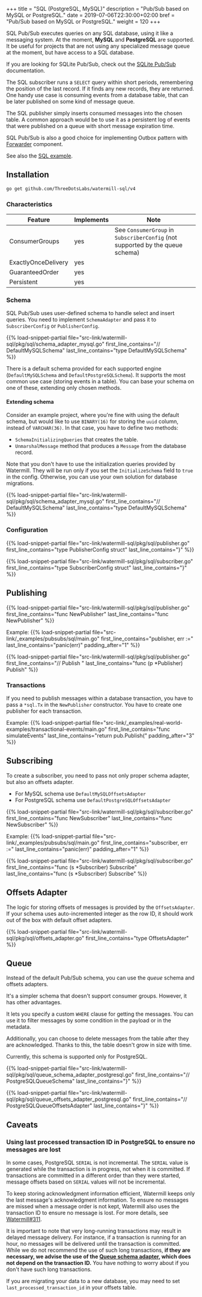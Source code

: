 +++
title = "SQL (PostgreSQL, MySQL)"
description = "Pub/Sub based on MySQL or PostgreSQL."
date = 2019-07-06T22:30:00+02:00
bref = "Pub/Sub based on MySQL or PostgreSQL."
weight = 120
+++

SQL Pub/Sub executes queries on any SQL database, using it like a messaging system. At the moment, **MySQL** and **PostgreSQL** are supported.
It be useful for projects that are not using any specialized message queue at the moment, but have access to a SQL database.

If you are looking for SQLite Pub/Sub, check out the [SQLite Pub/Sub](/pubsubs/sqlite/) documentation.

The SQL subscriber runs a `SELECT` query within short periods, remembering the position of the last record. If it finds
any new records, they are returned. One handy use case is consuming events from a database table, that can be later published
on some kind of message queue.

The SQL publisher simply inserts consumed messages into the chosen table. A common approach would be to use it as a persistent
log of events that were published on a queue with short message expiration time.

SQL Pub/Sub is also a good choice for implementing Outbox pattern with [Forwarder](/docs/forwarder/) component.

See also the [SQL example](https://github.com/ThreeDotsLabs/watermill/tree/master/_examples/pubsubs/sql).

## Installation

```bash
go get github.com/ThreeDotsLabs/watermill-sql/v4
```

### Characteristics

| Feature             | Implements | Note                                                                          |
|---------------------|------------|-------------------------------------------------------------------------------|
| ConsumerGroups      | yes        | See `ConsumerGroup` in `SubscriberConfig` (not supported by the queue schema) |
| ExactlyOnceDelivery | yes        |
| GuaranteedOrder     | yes        |                                                                               |
| Persistent          | yes        |                                                                               |

### Schema

SQL Pub/Sub uses user-defined schema to handle select and insert queries. You need to implement `SchemaAdapter` and pass
it to `SubscriberConfig` or `PublisherConfig`.

{{% load-snippet-partial file="src-link/watermill-sql/pkg/sql/schema_adapter_mysql.go" first_line_contains="// DefaultMySQLSchema" last_line_contains="type DefaultMySQLSchema" %}}

There is a default schema provided for each supported engine (`DefaultMySQLSchema` and `DefaultPostgreSQLSchema`).
It supports the most common use case (storing events in a table). You can base your schema on one of these, extending only chosen methods.

#### Extending schema

Consider an example project, where you're fine with using the default schema, but would like to use `BINARY(16)` for storing
the `uuid` column, instead of `VARCHAR(36)`. In that case, you have to define two methods:

* `SchemaInitializingQueries` that creates the table.
* `UnmarshalMessage` method that produces a `Message` from the database record.

Note that you don't have to use the initialization queries provided by Watermill. They will be run only if you set the
`InitializeSchema` field to `true` in the config. Otherwise, you can use your own solution for database migrations.

{{% load-snippet-partial file="src-link/watermill-sql/pkg/sql/schema_adapter_mysql.go" first_line_contains="// DefaultMySQLSchema" last_line_contains="type DefaultMySQLSchema" %}}

### Configuration

{{% load-snippet-partial file="src-link/watermill-sql/pkg/sql/publisher.go" first_line_contains="type PublisherConfig struct" last_line_contains="}" %}}

{{% load-snippet-partial file="src-link/watermill-sql/pkg/sql/subscriber.go" first_line_contains="type SubscriberConfig struct" last_line_contains="}" %}}

## Publishing

{{% load-snippet-partial file="src-link/watermill-sql/pkg/sql/publisher.go" first_line_contains="func NewPublisher" last_line_contains="func NewPublisher" %}}

Example:
{{% load-snippet-partial file="src-link/_examples/pubsubs/sql/main.go" first_line_contains="publisher, err :=" last_line_contains="panic(err)" padding_after="1" %}}

{{% load-snippet-partial file="src-link/watermill-sql/pkg/sql/publisher.go" first_line_contains="// Publish " last_line_contains="func (p *Publisher) Publish" %}}

### Transactions

If you need to publish messages within a database transaction, you have to pass a `*sql.Tx` in the `NewPublisher`
constructor. You have to create one publisher for each transaction.

Example:
{{% load-snippet-partial file="src-link/_examples/real-world-examples/transactional-events/main.go" first_line_contains="func simulateEvents" last_line_contains="return pub.Publish(" padding_after="3" %}}

## Subscribing

To create a subscriber, you need to pass not only proper schema adapter, but also an offsets adapter.

* For MySQL schema use `DefaultMySQLOffsetsAdapter`
* For PostgreSQL schema use `DefaultPostgreSQLOffsetsAdapter`

{{% load-snippet-partial file="src-link/watermill-sql/pkg/sql/subscriber.go" first_line_contains="func NewSubscriber" last_line_contains="func NewSubscriber" %}}

Example:
{{% load-snippet-partial file="src-link/_examples/pubsubs/sql/main.go" first_line_contains="subscriber, err :=" last_line_contains="panic(err)" padding_after="1" %}}

{{% load-snippet-partial file="src-link/watermill-sql/pkg/sql/subscriber.go" first_line_contains="func (s *Subscriber) Subscribe" last_line_contains="func (s *Subscriber) Subscribe" %}}

## Offsets Adapter

The logic for storing offsets of messages is provided by the `OffsetsAdapter`. If your schema uses auto-incremented integer as the row ID,
it should work out of the box with default offset adapters.

{{% load-snippet-partial file="src-link/watermill-sql/pkg/sql/offsets_adapter.go" first_line_contains="type OffsetsAdapter" %}}

## Queue

Instead of the default Pub/Sub schema, you can use the *queue* schema and offsets adapters.

It's a simpler schema that doesn't support consumer groups.
However, it has other advantages.

It lets you specify a custom `WHERE` clause for getting the messages.
You can use it to filter messages by some condition in the payload or in the metadata.

Additionally, you can choose to delete messages from the table after they are acknowledged.
Thanks to this, the table doesn't grow in size with time.

Currently, this schema is supported only for PostgreSQL.

{{% load-snippet-partial file="src-link/watermill-sql/pkg/sql/queue_schema_adapter_postgresql.go" first_line_contains="// PostgreSQLQueueSchema" last_line_contains="}" %}}

{{% load-snippet-partial file="src-link/watermill-sql/pkg/sql/queue_offsets_adapter_postgresql.go" first_line_contains="// PostgreSQLQueueOffsetsAdapter" last_line_contains="}" %}}

## Caveats

### Using last processed transaction ID in PostgreSQL to ensure no messages are lost

In some cases, PostgreSQL `SERIAL` is not incremental.
The `SERIAL` value is generated while the transaction is in progress, not when it is committed.
If transactions are committed in a different order than they were started, message offsets based on `SERIAL` values will not be incremental.

To keep storing acknowledgment information efficient, Watermill keeps only the last message's acknowledgment information.
To ensure no messages are missed when a message order is not kept, Watermill also uses the transaction ID to ensure no message is lost.
For more details, see [Watermill#311](https://github.com/ThreeDotsLabs/watermill/issues/311).

It is important to note that very long-running transactions may result in delayed message delivery.
For instance, if a transaction is running for an hour, no messages will be delivered until the transaction is committed.
While we do not recommend the use of such long transactions, **if they are necessary, we advise the use of the [Queue schema adapter](#queue), which does not depend on the transaction ID.**
You have nothing to worry about if you don't have such long transactions.

If you are migrating your data to a new database, you may need to set `last_processed_transaction_id` in your offsets table.
